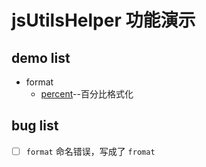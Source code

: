 # jsUtilsHelper 功能演示

## demo list

+ format
  + [percent](https://jesonhu.github.io/js-utils-helper/demo/format/percent.html)--百分比格式化


## bug list
+ [ ] `format` 命名错误，写成了 `fromat`
